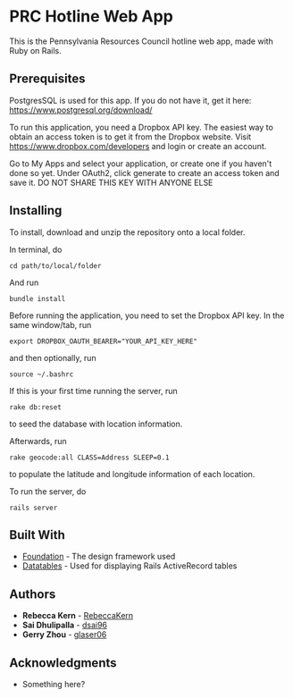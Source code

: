# PRC Hotline Web App

This is the Pennsylvania Resources Council hotline web app, made with Ruby on Rails.



## Prerequisites

PostgresSQL is used for this app. If you do not have it, get it here: https://www.postgresql.org/download/

To run this application, you need a Dropbox API key. The easiest way to obtain an access token is to get it from the Dropbox website. Visit https://www.dropbox.com/developers and login or create an account.

Go to My Apps and select your application, or create one if you haven't done so yet. Under OAuth2, click generate to create an access token and save it.
DO NOT SHARE THIS KEY WITH ANYONE ELSE


## Installing

To install, download and unzip the repository onto a local folder.

In terminal, do

```
cd path/to/local/folder
```
And run
```
bundle install
```

Before running the application, you need to set the Dropbox API key. In the same window/tab, run

```
export DROPBOX_OAUTH_BEARER="YOUR_API_KEY_HERE"
```
and then optionally, run

```
source ~/.bashrc
```

If this is your first time running the server, run
```
rake db:reset
```
to seed the database with location information.

Afterwards, run
```
rake geocode:all CLASS=Address SLEEP=0.1
```
to populate the latitude and longitude information of each location.

To run the server, do
```
rails server
```

## Built With

* [Foundation](http://foundation.zurb.com/sites/docs/) - The design framework used
* [Datatables](https://datatables.net/) - Used for displaying Rails ActiveRecord tables



## Authors

* **Rebecca Kern** - [RebeccaKern](https://github.com/RebeccaKern)
* **Sai Dhulipalla** - [dsai96](https://github.com/dsai96)
* **Gerry Zhou** - [glaser06](https://github.com/glaser06)



## Acknowledgments

* Something here?
